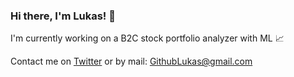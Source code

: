 ### Hi there, I'm Lukas! 👋

I'm currently working on a B2C stock portfolio analyzer with ML 📈

Contact me on [Twitter](https://twitter.com/LukasK__) or by mail: [GithubLukas@gmail.com](githublukas@gmail.com)
<!--
**LukasKristensen/LukasKristensen** is a ✨ _special_ ✨ repository because its `README.md` (this file) appears on your GitHub profile.

Here are some ideas to get you started:

- 🔭 I’m currently working on ...
- 🌱 I’m currently learning ...
- 👯 I’m looking to collaborate on ...
- 🤔 I’m looking for help with ...
- 💬 Ask me about ...
- 📫 How to reach me: ...
- 😄 Pronouns: ...
- ⚡ Fun fact: ...
-->
